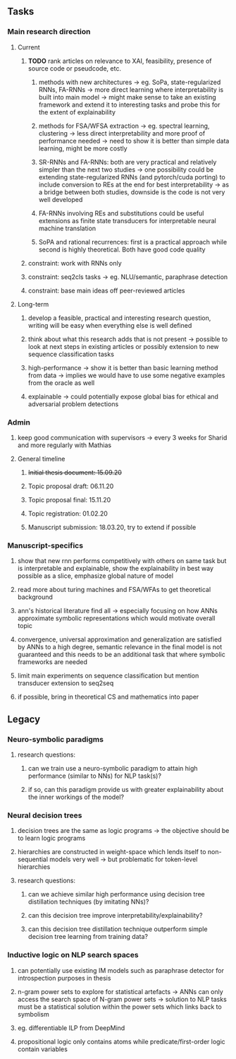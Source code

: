 Tasks
-----

### Main research direction

1.  Current

    1.  **TODO** rank articles on relevance to XAI,
        feasibility, presence of source code or pseudcode, etc.

        1.  methods with new architectures -\> eg. SoPa,
            state-regularized RNNs, FA-RNNs -\> more direct learning
            where interpretability is built into main model -\> might
            make sense to take an existing framework and extend it to
            interesting tasks and probe this for the extent of
            explainability

        2.  methods for FSA/WFSA extraction -\> eg. spectral learning,
            clustering -\> less direct interpretability and more proof
            of performance needed -\> need to show it is better than
            simple data learning, might be more costly

        3.  SR-RNNs and FA-RNNs: both are very practical and relatively
            simpler than the next two studies -\> one possibility could
            be extending state-regularized RNNs (and pytorch/cuda
            porting) to include conversion to REs at the end for best
            interpretability -\> as a bridge between both studies,
            downside is the code is not very well developed

        4.  FA-RNNs involving REs and substitutions could be useful
            extensions as finite state transducers for interpretable
            neural machine translation

        5.  SoPA and rational recurrences: first is a practical approach
            while second is highly theoretical. Both have good code
            quality

    2.  constraint: work with RNNs only

    3.  constraint: seq2cls tasks -\> eg. NLU/semantic, paraphrase
        detection

    4.  constraint: base main ideas off peer-reviewed articles

2.  Long-term

    1.  develop a feasible, practical and interesting research question,
        writing will be easy when everything else is well defined

    2.  think about what this research adds that is not present -\>
        possible to look at next steps in existing articles or possibly
        extension to new sequence classification tasks

    3.  high-performance -\> show it is better than basic learning
        method from data -\> implies we would have to use some negative
        examples from the oracle as well

    4.  explainable -\> could potentially expose global bias for ethical
        and adversarial problem detections

### Admin

1.  keep good communication with supervisors -\> every 3 weeks for
    Sharid and more regularly with Mathias

2.  General timeline

    1.  ~~Initial thesis document: 15.09.20~~

    2.  Topic proposal draft: 06.11.20

    3.  Topic proposal final: 15.11.20

    4.  Topic registration: 01.02.20

    5.  Manuscript submission: 18.03.20, try to extend if possible

### Manuscript-specifics

1.  show that new rnn performs competitively with others on same task
    but is interpretable and explainable, show the explainability in
    best way possible as a slice, emphasize global nature of model

2.  read more about turing machines and FSA/WFAs to get theoretical
    background

3.  ann\'s historical literature find all -\> especially focusing on how
    ANNs approximate symbolic representations which would motivate
    overall topic

4.  convergence, universal approximation and generalization are
    satisfied by ANNs to a high degree, semantic relevance in the final
    model is not guaranteed and this needs to be an additional task that
    where symbolic frameworks are needed

5.  limit main experiments on sequence classification but mention
    transducer extension to seq2seq

6.  if possible, bring in theoretical CS and mathematics into paper

Legacy
------

### Neuro-symbolic paradigms

1.  research questions:

    1.  can we train use a neuro-symbolic paradigm to attain high
        performance (similar to NNs) for NLP task(s)?

    2.  if so, can this paradigm provide us with greater explainability
        about the inner workings of the model?

### Neural decision trees

1.  decision trees are the same as logic programs -\> the objective
    should be to learn logic programs

2.  hierarchies are constructed in weight-space which lends itself to
    non-sequential models very well -\> but problematic for token-level
    hierarchies

3.  research questions:

    1.  can we achieve similar high performance using decision tree
        distillation techniques (by imitating NNs)?

    2.  can this decision tree improve interpretability/explainability?

    3.  can this decision tree distillation technique outperform simple
        decision tree learning from training data?

### Inductive logic on NLP search spaces

1.  can potentially use existing IM models such as paraphrase detector
    for introspection purposes in thesis

2.  n-gram power sets to explore for statistical artefacts -\> ANNs can
    only access the search space of N-gram power sets -\> solution to
    NLP tasks must be a statistical solution within the power sets which
    links back to symbolism

3.  eg. differentiable ILP from DeepMind

4.  propositional logic only contains atoms while predicate/first-order
    logic contain variables
